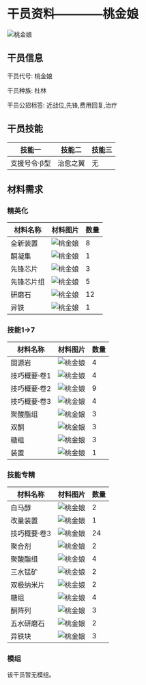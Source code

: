 # 干员资料————桃金娘

![桃金娘](./oprImages/桃金娘.png)

## 干员信息

干员代号: 桃金娘

干员种族: 杜林

干员公招标签: 近战位,先锋,费用回复,治疗

## 干员技能

| 技能一       | 技能二   | 技能三 |
| ------------ | -------- | ------ |
| 支援号令·β型 | 治愈之翼 | 无 |

## 材料需求

### 精英化

| 材料名称      | 材料图片 | 数量  |
|---------|---------|-----|
| 全新装置 | ![桃金娘](./matIcons/全新装置.png)  |   8  |
| 酮凝集 | ![桃金娘](./matIcons/酮凝集.png)  |   1  |
| 先锋芯片 | ![桃金娘](./matIcons/先锋芯片.png)  |   3  |
| 先锋芯片组 | ![桃金娘](./matIcons/先锋芯片组.png)  |   5  |
| 研磨石 | ![桃金娘](./matIcons/研磨石.png)  |   12  |
| 异铁 | ![桃金娘](./matIcons/异铁.png)  |   1  |

### 技能1→7

| 材料名称      | 材料图片 | 数量  |
|---------|---------|-----|
| 固源岩 | ![桃金娘](./matIcons/固源岩.png)  |   4  |
| 技巧概要·卷1 | ![桃金娘](./matIcons/技巧概要·卷1.png)  |   4  |
| 技巧概要·卷2 | ![桃金娘](./matIcons/技巧概要·卷2.png)  |   9  |
| 技巧概要·卷3 | ![桃金娘](./matIcons/技巧概要·卷3.png)  |   4  |
| 聚酸酯组 | ![桃金娘](./matIcons/聚酸酯组.png)  |   3  |
| 双酮 | ![桃金娘](./matIcons/双酮.png)  |   3  |
| 糖组 | ![桃金娘](./matIcons/糖组.png)  |   3  |
| 装置 | ![桃金娘](./matIcons/装置.png)  |   1  |

### 技能专精

| 材料名称      | 材料图片 | 数量  |
|---------|---------|-----|
| 白马醇 | ![桃金娘](./matIcons/白马醇.png)  |   2  |
| 改量装置 | ![桃金娘](./matIcons/改量装置.png)  |   1  |
| 技巧概要·卷3 | ![桃金娘](./matIcons/技巧概要·卷3.png)  |   24  |
| 聚合剂 | ![桃金娘](./matIcons/聚合剂.png)  |   2  |
| 聚酸酯组 | ![桃金娘](./matIcons/聚酸酯组.png)  |   4  |
| 三水锰矿 | ![桃金娘](./matIcons/三水锰矿.png)  |   2  |
| 双极纳米片 | ![桃金娘](./matIcons/双极纳米片.png)  |   2  |
| 糖组 | ![桃金娘](./matIcons/糖组.png)  |   4  |
| 酮阵列 | ![桃金娘](./matIcons/酮阵列.png)  |   3  |
| 五水研磨石 | ![桃金娘](./matIcons/五水研磨石.png)  |   2  |
| 异铁块 | ![桃金娘](./matIcons/异铁块.png)  |   3  |

### 模组

该干员暂无模组。

